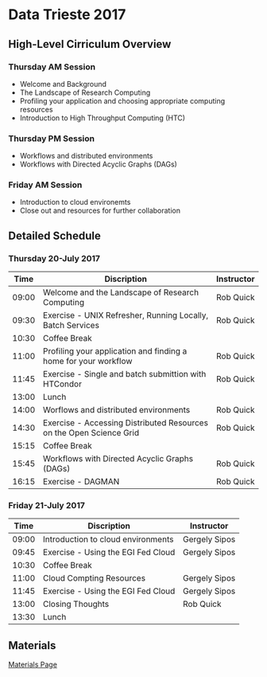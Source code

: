 # Data Trieste 2017

## High-Level Cirriculum Overview

### Thursday AM Session

   * Welcome and Background
   * The Landscape of Research Computing
   * Profiling your application and choosing appropriate computing resources
   * Introduction to High Throughput Computing (HTC)
   
### Thursday PM Session

   * Workflows and distributed environments
   * Workflows with Directed Acyclic Graphs (DAGs)
   
### Friday AM Session

   * Introduction to cloud environemts
   * Close out and resources for further collaboration
   
## Detailed Schedule

### Thursday 20-July 2017

| Time  | Discription                                                         | Instructor       |
|-------|---------------------------------------------------------------------|------------------|
| 09:00 | Welcome and the Landscape of Research Computing                     | Rob Quick        |
| 09:30 | Exercise - UNIX Refresher, Running Locally, Batch Services          | Rob Quick        |
| 10:30 | Coffee Break                                                        |                  |
| 11:00 | Profiling your application and finding a home for your workflow     | Rob Quick        |
| 11:45 | Exercise - Single and batch submittion with HTCondor                | Rob Quick        |
| 13:00 | Lunch                                                               |                  |
| 14:00 | Worflows and distributed environments                               | Rob Quick        |
| 14:30 | Exercise - Accessing Distributed Resources on the Open Science Grid | Rob Quick        |
| 15:15 | Coffee Break                                                        |                  |
| 15:45 | Workflows with Directed Acyclic Graphs (DAGs)                       | Rob Quick        |
| 16:15 | Exercise - DAGMAN                                                   | Rob Quick        |

### Friday 21-July 2017

| Time  | Discription                                                         | Instructor       |
|-------|---------------------------------------------------------------------|------------------|
| 09:00 | Introduction to cloud environments                                  | Gergely Sipos    |
| 09:45 | Exercise - Using the EGI Fed Cloud                                  | Gergely Sipos    |
| 10:30 | Coffee Break                                                        |                  |
| 11:00 | Cloud Compting Resources                                            | Gergely Sipos    |
| 11:45 | Exercise - Using the EGI Fed Cloud                                  | Gergely Sipos    |
| 13:00 | Closing Thoughts                                                    | Rob Quick        |
| 13:30 | Lunch                                                               |                  |

## Materials

[Materials Page](https://opensciencegrid.github.io/dosar/docs/Materials/TriesteMaterials.md)
